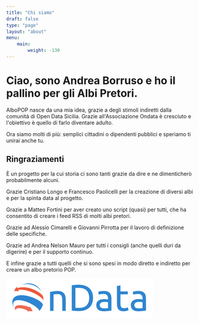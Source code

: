 ```yaml
---
title: "Chi siamo"
draft: false
type: "page"
layout: "about"
menu:
    main:
        weight: -130
---
```


# Ciao, sono Andrea Borruso e ho il pallino per gli Albi Pretori.

AlboPOP nasce da una mia idea, grazie a degli stimoli indiretti dalla comunità di Open Data Sicilia.
Grazie all'Associazione Ondata è cresciuto e l'obiettivo è quello di farlo diventare adulto.

Ora siamo molti di più: semplici cittadini o dipendenti pubblici e speriamo ti unirai anche tu.

## Ringraziamenti

È un progetto per la cui storia ci sono tanti grazie da dire e ne dimenticherò probabilmente alcuni.

Grazie Cristiano Longo e Francesco Paolicelli per la creazione di diversi albi e per la spinta data al progetto.

Grazie a Matteo Fortini per aver creato uno script (quasi) per tutti, che ha consentito di creare i feed RSS di molti albi pretori.

Grazie ad Alessio Cimarelli e Giovanni Pirrotta per il lavoro di definizione delle specifiche.

Grazie ad Andrea Nelson Mauro per tutti i consigli (anche quelli duri da digerire) e per il supporto continuo.

E infine grazie a tutti quelli che si sono spesi in modo diretto e indiretto per creare un albo pretorio POP.

![Logo di Ondata](/images/ondata.png)
